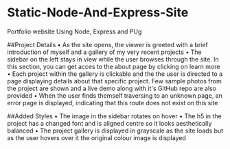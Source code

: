 # Static-Node-And-Express-Site
 Portfolio website Using Node, Express and PUg
 
 
 ##Project Details
•	As the site opens, the viewer is greeted with a brief introduction of myself and a gallery of my very recent projects
•	The sidebar on the left stays in view while the user browses through the site. In this section, you can get acces to the about page by clicking on learn more
•	Each project within the gallery is clickable and the the user is directed to a page displaying details about that specific project. Few sample photos from the project are shown and a live demo along with it's GitHub repo are also provided
•	When the user finds themself traversing to an unknown page, an error page is displayed, indicating that this route does not exist on this site


##Added Styles
•	The image in the sidebar rotates on hover
•	The h5 in the project has a changed font and is aligned centre so it looks aesthetically balanced
•	The project gallery is displayed in grayscale as the site loads but as the user hovers over it the original colour image is displayed


